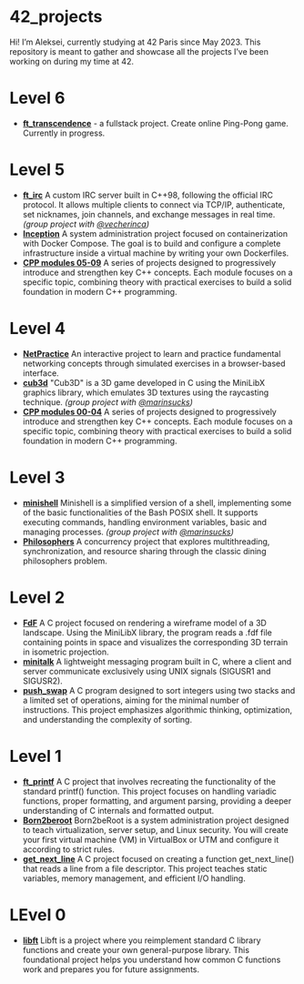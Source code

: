 # 42_projects
Hi! I’m Aleksei, currently studying at 42 Paris since May 2023. This repository is meant to gather and showcase all the projects I’ve been working on during my time at 42.

# Level 6
- **[ft_transcendence](https://github.com/kaierhyeh/ft_transcendence/tree/4c3d398803bd8af5c2bc0964b2456259dca7cd35)** - a fullstack project. Create online Ping-Pong game. Currently in progress.

# Level 5
- **[ft_irc](https://github.com/ku-alexej/42_projects/tree/main/05_ft_irc)** A custom IRC server built in C++98, following the official IRC protocol. It allows multiple clients to connect via TCP/IP, authenticate, set nicknames, join channels, and exchange messages in real time. *(group project with [@vecherinca](https://github.com/vecherinca))*
- **[Inception](https://github.com/ku-alexej/42_projects/tree/main/05_ft_Inception)** A system administration project focused on containerization with Docker Compose. The goal is to build and configure a complete infrastructure inside a virtual machine by writing your own Dockerfiles.
- **[CPP modules 05-09](https://github.com/ku-alexej/42_projects/tree/main/CPP_modules)** A series of projects designed to progressively introduce and strengthen key C++ concepts. Each module focuses on a specific topic, combining theory with practical exercises to build a solid foundation in modern C++ programming.

# Level 4
- **[NetPractice](https://github.com/ku-alexej/42_projects/tree/main/04_NetPractice)** An interactive project to learn and practice fundamental networking concepts through simulated exercises in a browser-based interface.
- **[cub3d](https://github.com/42mates/cub3D/tree/387635e847b4b4da37f397420e60d08cfbe9a820)** "Cub3D" is a 3D game developed in C using the MiniLibX graphics library, which emulates 3D textures using the raycasting technique. *(group project with [@marinsucks](https://github.com/marinsucks))*
- **[CPP modules 00-04](https://github.com/ku-alexej/42_projects/tree/main/CPP_modules)** A series of projects designed to progressively introduce and strengthen key C++ concepts. Each module focuses on a specific topic, combining theory with practical exercises to build a solid foundation in modern C++ programming.

# Level 3
- **[minishell](https://github.com/42mates/minishell/tree/ffa4509646ccfdfe2c274b20a5be298a3aa4929a)** Minishell is a simplified version of a shell, implementing some of the basic functionalities of the Bash POSIX shell. It supports executing commands, handling environment variables, basic and managing processes. *(group project with [@marinsucks](https://github.com/marinsucks))*
- **[Philosophers](https://github.com/ku-alexej/42_projects/tree/main/03_Philosophers/philo)** A concurrency project that explores multithreading, synchronization, and resource sharing through the classic dining philosophers problem.

# Level 2
- **[FdF](https://github.com/ku-alexej/42_projects/tree/main/02_FdF)** A C project focused on rendering a wireframe model of a 3D landscape. Using the MiniLibX library, the program reads a .fdf file containing points in space and visualizes the corresponding 3D terrain in isometric projection.
- **[minitalk](https://github.com/ku-alexej/42_projects/tree/main/02_minitalk)** A lightweight messaging program built in C, where a client and server communicate exclusively using UNIX signals (SIGUSR1 and SIGUSR2).
- **[push_swap](https://github.com/ku-alexej/42_projects/tree/main/02_push_swap)** A C program designed to sort integers using two stacks and a limited set of operations, aiming for the minimal number of instructions. This project emphasizes algorithmic thinking, optimization, and understanding the complexity of sorting.

# Level 1
- **[ft_printf](https://github.com/ku-alexej/42_projects/tree/main/01_ft_printf)** A C project that involves recreating the functionality of the standard printf() function. This project focuses on handling variadic functions, proper formatting, and argument parsing, providing a deeper understanding of C internals and formatted output.
- **[Born2beroot](https://github.com/ku-alexej/42_projects/tree/main/01_Born2beroot)** Born2beRoot is a system administration project designed to teach virtualization, server setup, and Linux security. You will create your first virtual machine (VM) in VirtualBox or UTM and configure it according to strict rules.
- **[get_next_line](https://github.com/ku-alexej/42_projects/tree/main/01_get_next_line)** A C project focused on creating a function get_next_line() that reads a line from a file descriptor. This project teaches static variables, memory management, and efficient I/O handling.

# LEvel 0
- **[libft](https://github.com/ku-alexej/42_projects/tree/main/00_Libft)** Libft is a project where you reimplement standard C library functions and create your own general-purpose library. This foundational project helps you understand how common C functions work and prepares you for future assignments.
